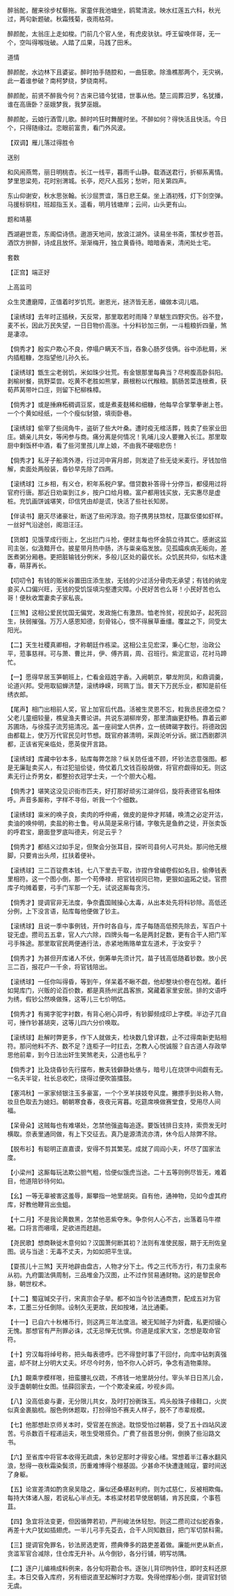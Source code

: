<!-- { "loadSidebar": true } -->

醉翁酡，醒来徐步杖藜拖。家童伴我池塘坐，鸥鹭清波。映水红莲五六科，秋光过，两句新题破。秋霜残菊，夜雨枯荷。

醉颜酡，太翁庄上走如梭。门前几个官人坐，有虎皮驮驮。呼王留唤伴哥，无一个，空叫得喉咙破。人踏了瓜果，马践了田禾。

道情

醉颜酡，水边林下且婆娑。醉时拍手随腔和，一曲狂歌。除渔樵那两个，无灾祸，此一着谁参破？南柯梦绕，梦绕南柯。

醉颜酡，前贤不醉我今何？古来已错今犹错，世事从他。楚三闾葬汨罗，名犹播，谁在高唐卧？巫娥梦我，我梦巫娥。

醉颜酡，云娘行酒雪儿歌。醉时吟狂时舞醒时坐。不醉如何？得快活且快活。今日个，只得随缘过。恋眼前富贵，看门外风波。

【双调】雁儿落过得胜令

送别

和风闹燕莺，丽日明桃杏。长江一线平，暮雨千山静。载酒送君行，折柳系离情。梦里思梁苑，花时别渭城。长亭，咫尺人孤另；愁听，阳关第四声。

东山仰谢安，秋水思张翰。长沙屈贾谊，落日悲王粲。坐上酒初残，灯下剑空弹。马援标铜柱，班超指玉关。遥看，明月钱塘岸；云间，山头更有山。

题和靖墓

西湖避世乖，东阁偿诗债。遨游天地间，放浪江湖外。读易坐书斋，策杖步苍苔。酒饮方拚醉，诗成且放怀。渐渐梅开，独立黄昏待。暗暗香来，清闲处士宅。

套数

【正宫】端正好

上高监司

众生灵遭磨障，正值着时岁饥荒。谢恩光，拯济皆无恙，编做本词儿唱。

【滚绣球】去年时正插秧，天反常，那里取若时雨降？旱魃生四野灾伤。谷不登，麦不长，因此万民失望，一日日物价高涨。十分料钞加三倒，一斗粗粮折四量，煞是凄凉。

【倘秀才】殷实户欺心不良，停塌户瞒天不当，吞象心肠歹伎俩。谷中添秕屑，米内插粗糠，怎指望他儿孙久长。

【滚绣球】甑生尘老弱饥，米如珠少壮荒。有金银那里每典当？尽枵腹高卧斜阳。剥榆树餐，挑野菜尝。吃黄不老胜如熊掌，蕨根粉以代糇粮。鹅肠苦菜连根煮，获荀芦莴带叶口庄，则留下杞柳株樟。

【倘秀才】或是捶麻柘稠调豆浆，或是煮麦麸稀和细糠，他每早合掌擎拳谢上苍。一个个黄如经纸，一个个瘦似豺狼，填街卧巷。

【滚绣球】偷宰了些阔角牛，盗斫了些大叶桑。遭时疫无棺活葬，贱卖了些家业田庄。嫡亲儿共女，等闲参与商。痛分离是何情况！乳哺儿没人要撇入长江。那里取厨中剩饭杯中酒，看了些河里孩儿岸上娘，不由我不硬咽悲伤！

【倘秀才】私牙子船湾外港，行过河中宵月郎，则发迹了些无徒米麦行。牙钱加倍解，卖面处两般装，昏钞早先除了四两。

【滚绣球】江乡相，有义仓，积年系税户掌。借贷数补答得十分停当，都侵用过将官府行唐。那近日劝粜到江乡，按户口给月粮。富户都用钱买放，无实惠尽是虚桩。充饥画饼诚堪笑，印信凭由却是谎，快活了些社长知房。

【伴读书】磨灭尽诸豪壮，断送了些闲浮浪。抱子携男扶筇杖，尫赢伛偻如虾样。一丝好气沿途创，阁泪汪汪。

【货郎】见饿莩成行街上，乞出拦门斗抢，便财主每也怀金鹄立待其亡。感谢这监司主张，似汲黯开仓。披星带月热中肠，济与粜亲临发放。见孤孀疾病无皈向，差医煮粥分厢巷。更把脏输钱分例米，多般儿区处的最优长。众饥民共仰，似枯木逢春，萌芽再长。

【叨叨令】有钱的贩米谷置田庄添生放，无钱的少过活分骨肉无承望；有钱的纳宠妾买人口偏兴旺，无钱的受饥馁填沟壑遭灾障。小民好苦也么哥！小民好苦也么哥！便秋收鬻妻卖子家私丧。

【三煞】这相公爱民忧国无偏党，发政施仁有激昂。恤老怜贫，视民如子，起死回生，扶弱摧强。万万人感恩知德，刻骨铭心，恨不得展草垂缰。覆盆之下，同受太阳光。

【二】天生社稷真卿相，才称朝廷作栋梁。这相公主见宏深，秉心仁恕，治政公平，蒞事慈祥。可与萧、曹比并，伊、傅齐肩，周、召班行。紫泥宣诏，花衬马蹄忙。

【一】愿得早居玉笋朝班上，伫看金瓯姓字香。入阙朝京，攀龙附凤，和鼎调羹，论道兴邦。受用取貂蝉济楚，滚绣峥嵘，珂珮丁当。普天下万民乐业，都知是前任绣衣郎。

【尾声】相门出相前人奖，官上加官后代昌。活被生灵恩不忘，粒我丞民德怎偿？父老儿童细较量，樵叟渔夫曹论讲。共说东湖柳岸旁，那里清幽更舒畅。靠着云卿苏圃场，与徐孺子流芳挹清况。盖一座祠堂人供养，立一统碑碣字数行。将德政因由都载上，使万万代官民见时节想。既官府甚清明，采舆沦听分诉。据江西剧郡洪都，正该省宪亲临处，愿英俊开言路。

【滚绣球】库藏中钞本多，贴库每弊怎除？纵关防任谁不顾，坏钞法恣意强图。都是无廉耻卖买人，有过犯驵侩徒，倚仗着几文钱百般胡做，将官府觑得如无。则这素无行止乔男女，都整扮衣冠学士夫，一个个胆大心粗。

【倘秀才】堪笑这没见识街市匹夫，好打那好顽劣江湖伴侣，旋将表德官名相体呼。声音多厮称，字样不寻俗，听我一个个细数。

【滚绣球】粜米的唤子良，卖肉的呼仲甫，做皮的是仲才邦辅，唤清之必定开沽，卖油的唤仲明，卖盐的称士鲁。号从简是采帛行铺，字敬先是鱼鲊之徒，开张卖饭的呼君宝，磨面登罗底叫德夫，何足云乎？

【倘秀才】都结义过如手足，但聚会分张耳目，探听司县何人可共处。那问他无根脚，只要肯出头颅，扛扶着便补。

【滚绣球】三二百锭费本钱，七八下里去干取，诈捏作曾编卷假如名目，偷俸钱表里相符。这一个图小倒，那一个苟俸禄．把官钱视同已物，更狠如盗跖之徒。官攒库子均摊着要，弓手门军那一个无，试说这厮每贪污。

【倘秀才】提调官非无法度，争奈蠹国贼操心太毒，从出本处先将科钞除。高低还分例，上下没言语，贴库每他便做了钞主。

【滚绣球】且说一季中事例钱，开作时各自与，库子每随高低预先除去，军百户十锭无虚。攒司五五拿，官人六六除，四牌头每一名是两封足数，更有合干人把门军弓手殊途。那里取官民两便通行法，赤紧地贿赂单宜左道术，于汝安乎？

【倘秀才】为甚但开库诸人不伏，倒筹单先须计咒，苗子钱高低随着钞数。放小民三二百，报花户一千余，将官钱陪出。

【滚绣球】一任你叫得昏，等到午，佯呆着不瞅不觑，他却整块价卷在包袱。着纤如晃库门，兴贩的论百价数，都是真扬州武昌客旅，窝藏着家里安居。排的文语呼为绣，假钞公然唤做殊，这等儿三七价明估。

【倘秀才】有揭字驼字衬数，有背心剜心异呼，有钞脚频成印上字模。半边子兀自可，捶作钞甚胡突，这等儿四六分价唤取。

【滚绣球】赴解时弊更多，作下人就做夫，检块数几曾详数，止不过得南新吏贴相符。那问他料不齐、数不足？连柜子一时扛去，怎教人心悦诚服？自古道人存政举思他前辈，到今日法出奸生笑煞老夫，公道也私乎？

【倘秀才】比及烧昏钞先行摆布，散夫钱僻静处俵与，暗号儿在烧饼中间觑有无。一名夫半锭，社长总收贮，烧得过便吹笛擂鼓。

【塞鸿秋】一家家倾银注玉多豪富，一个个烹羊挟妓夸风度。撇摽手到处称人物，妆旦色取去为媳妇。朝朝寒食春，夜夜元宵暮。吃筵席唤做赛堂食，受用尽人间福。

【呆骨朵】这贼每也有难堪处，怎禁他强盗每追逐。要饭钱排日支持，索赍发无时横取。奈表里通同做，有上下交征去。真乃是源清流亦清，休今后人除弊不除。

【脱布衫】有聪明正直嘉谟，安得不剪其繁芜。成就了闾阎小夫，坏尽了国家法度。

【小梁州】这厮每玩法欺公胆气粗，恰便似饿虎当途。二十五等则例尽皆无，难着目，他道陪钞待何如。

【幺】一等无辜被害这羞辱，厮攀指一地里胡突。自有他，通神物，见如今虚其府库，好教他鞭背出虫蛆。

【十二月】不是我论黄数黑，怎禁他恶紫夺朱。争奈何人心不古，出落着马牛襟裾。口将言而嗫嚅，足欲进而趑趄。

【尧民歌】想商鞅徙木意何如？汉国萧何断其初？法则有准使民服，期于无刑佐皇图。说与当途：无毒不丈夫，为如如把平生误。

【耍孩儿十三煞】天开地辟由盘古，人物才分下土。传之三代币方行，有刀圭泉布从初。九府圜法俱周制，三品堆金乃汉图，止不过作贸易通财物。这的是黎民命脉，朝世权术。

【十二】蜀寇瑊交子行，宋真宗会子举。都不如当今钞法通商贾，配成五对为官本，工墨三分任倒除。设制久无更故，民如按堵，法比通衢。

【十一】已自六十秋楮币行，则这两三年法度沮。被无知贼子为奸蠹，私更彻镘心无愧。那想官有严刑罪必诛，忒无忌惮无忧惧。你道是成家大宝，怎想是取命官符。

【十】穷汉每将绰号称，把头每表德呼。巴不得登时事了干回付，向库中钻刺真强盗，却不财上分明大丈夫。坏尽今时务，怕不你人心奸巧，争念有造物乘除。

【九】靦乘孛模样哏，扭蛮腰礼仪疏，不疼钱一地里胡分付。宰头羊日日羔儿会，没手盏朝朝仕女图。怯薛回家去，一个个欺凌亲戚，吵视乡闾。

【八】没高低妾与妻，无分限儿共女，及时打扮衠珠玉。鸡头般珠子缘鞋口，火炭似真金裹脑梳。服色例休题取，打扮得怕不赛夫人样子，脱不了市辈规模。

【七】他那想赴京师关本时，受官差在旅途。耽惊受怕过朝暮，受了五十四站风波苦。亏杀数百千程递运夫，哏生受哏搭负。广费了些首思分例，倒换了些沿路文书。

【六】至省库中将官本收得无疏虞，朱钞足那时才得安心绪。常想着半江春水翻风浪，愁得一夜秋霜染鬓须，历重难博得个根基固。少甚命不快遭逢贼寇，霎时间送了身躯。

【五】论宣差清如酌贪泉吴隐之，廉似还桑椹赵判府。则为忒慈仁，反被相欺侮。每持大体诸人服，若说私心半点无。本栋梁材若早使居朝辅，肯苏民瘼，个事苞苴。

【四】急宜将法变更，但因循弊若初，严刑峻法休轻恕。则这二攒司过似蛇吞象，再差十大户犹如插翅虎。一半儿弓手先芟去，合干人同知数目，把门军切禁科需。

【三】提调官免罪名，钞法房选吏胥，攒典俸多的路吏差着做。廉能州吏从新点，贪滥军官合减除，住仓库无升补。从今倒钞，各分行铺，明写坊隅。

【二】逐户儿编褙成料例来，各分旬将勘合书。逐张儿背印拘钤住，即时支料还原主。本日交昏入库府，另有细说直至起解时才方取。免得他撑船小倒，提调官封锁无虞。


